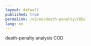 ```yaml
---
layout: default
published: true
permalink: /v3/en/death-penalty/COD/
lang: en
---
```


death-penalty analysis COD

